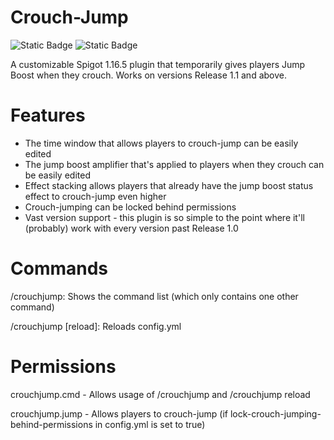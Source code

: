 # Crouch-Jump
![Static Badge](https://img.shields.io/badge/build-ON%20MODRINTH-1BD96A?label=GET%20IT&link=https%3A%2F%2Fmodrinth.com%2Fplugin%2Fcrouch-jump) ![Static Badge](https://img.shields.io/badge/build-ON%20SPIGOTMC-ED8106?label=GET%20IT&link=https%3A%2F%2Fmodrinth.com%2Fplugin%2Fcrouch-jump)

A customizable Spigot 1.16.5 plugin that temporarily gives players Jump Boost when they crouch. Works on versions Release 1.1 and above.

# Features
- The time window that allows players to crouch-jump can be easily edited
- The jump boost amplifier that's applied to players when they crouch can be easily edited
- Effect stacking allows players that already have the jump boost status effect to crouch-jump even higher
- Crouch-jumping can be locked behind permissions
- Vast version support - this plugin is so simple to the point where it'll (probably) work with every version past Release 1.0

# Commands
  /crouchjump: Shows the command list (which only contains one other command)
  
  /crouchjump [reload]: Reloads config.yml
  
# Permissions
  crouchjump.cmd - Allows usage of /crouchjump and /crouchjump reload
  
  crouchjump.jump - Allows players to crouch-jump (if lock-crouch-jumping-behind-permissions in config.yml is set to true)
